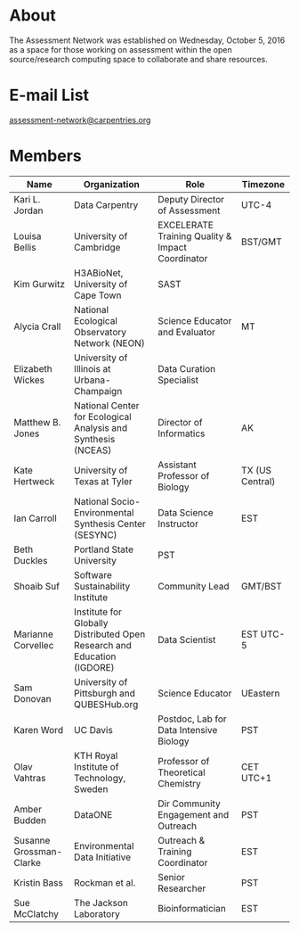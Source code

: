 # About
The Assessment Network was established on Wednesday, October 5, 2016 as a space for those working on assessment within the open source/research computing space to collaborate and share resources.

# E-mail List
assessment-network@carpentries.org

# Members
| Name  | Organization  |  Role |  Timezone |
|---|---|---|---|
| Kari L. Jordan  | Data Carpentry  | Deputy Director of Assessment  | UTC-4
| Louisa Bellis  |  University of Cambridge  | EXCELERATE Training Quality & Impact Coordinator  |  BST/GMT |
| Kim Gurwitz  | H3ABioNet, University of Cape Town  | SAST  |   |
| Alycia Crall  | National Ecological Observatory Network (NEON)  | Science Educator and Evaluator  | MT  |
| Elizabeth Wickes  | University of Illinois at Urbana-Champaign  | Data Curation Specialist  |   |
| Matthew B. Jones  | National Center for Ecological Analysis and Synthesis (NCEAS)  | Director of Informatics  | AK  |
| Kate Hertweck  | University of Texas at Tyler  | Assistant Professor of Biology  | TX (US Central)  |
| Ian Carroll  | National Socio-Environmental Synthesis Center (SESYNC)  | Data Science Instructor  | EST  |
| Beth Duckles  | Portland State University  | PST  |   |
| Shoaib Suf  | Software Sustainability Institute  | Community Lead  | GMT/BST  |
| Marianne Corvellec  | Institute for Globally Distributed Open Research and Education (IGDORE)  | Data Scientist  | EST UTC-5  |
| Sam Donovan  | University of Pittsburgh and QUBESHub.org  | Science Educator  | UEastern  |
| Karen Word  | UC Davis  | Postdoc, Lab for Data Intensive Biology  | PST  |
| Olav Vahtras  | KTH Royal Institute of Technology, Sweden  | Professor of Theoretical Chemistry  | CET UTC+1  |
| Amber Budden  | DataONE  | Dir Community Engagement and Outreach  | PST  |
| Susanne Grossman-Clarke  | Environmental Data Initiative  | Outreach & Training Coordinator  | EST  |
| Kristin Bass  | Rockman et al.  | Senior Researcher  | PST  |
| Sue McClatchy  | The Jackson Laboratory  | Bioinformatician  | EST  |
